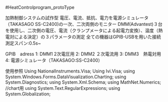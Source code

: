 #HeatControlprogram_protoType

加熱制御システムの試作型
電圧、電流、抵抗、電力を電源シミュレータ（TAKASAGO SS-C2400)の一次、二次両側のモニター
DMM(Advantest)３台を使用し、二次側の電圧、電流（クランプメータによる起電力変換）、温度（熱電対による決定）の３パラメータの測定
全ての機器はGPIB-USBを用いた接続
測定スパン:0.5s~

GPIB　adress
1: DMM1 2次電圧用
2: DMM2 ２次電流用
3: DMM3　熱電対用
4: 電源シミュレータ（TAKASAGO:SS-C2400）

使用参照
Using NationalInstruments.Visa;
Using Ivi.Visa;
using System.Windows.Forms.DataVisualization.Charting;
using System.Diagnostics;
using System.Xml.Schema;
using MathNet.Numerics;  //chart用
using System.Text.RegularExpressions;
using System.Globalization;
